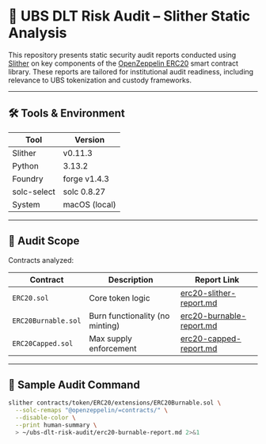 # 🔐 UBS DLT Risk Audit – Slither Static Analysis

This repository presents static security audit reports conducted using [Slither](https://github.com/crytic/slither) on key components of the [OpenZeppelin ERC20](https://github.com/OpenZeppelin/openzeppelin-contracts/blob/master/contracts/token/ERC20/ERC20.sol) smart contract library. These reports are tailored for institutional audit readiness, including relevance to UBS tokenization and custody frameworks.

---

## 🛠️ Tools & Environment

| Tool          | Version        |
|---------------|----------------|
| Slither       | v0.11.3        |
| Python        | 3.13.2         |
| Foundry       | forge v1.4.3   |
| solc-select   | solc 0.8.27    |
| System        | macOS (local)  |

---

## 📄 Audit Scope

Contracts analyzed:

| Contract              | Description                    | Report Link                                 |
|-----------------------|--------------------------------|----------------------------------------------|
| `ERC20.sol`           | Core token logic               | [erc20-slither-report.md](./erc20-slither-report.md) |
| `ERC20Burnable.sol`   | Burn functionality (no minting)| [erc20-burnable-report.md](./erc20-burnable-report.md) |
| `ERC20Capped.sol`     | Max supply enforcement         | [erc20-capped-report.md](./erc20-capped-report.md)     |

---

## 🧪 Sample Audit Command

```bash
slither contracts/token/ERC20/extensions/ERC20Burnable.sol \
  --solc-remaps "@openzeppelin/=contracts/" \
  --disable-color \
  --print human-summary \
  > ~/ubs-dlt-risk-audit/erc20-burnable-report.md 2>&1
